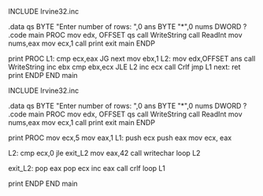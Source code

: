 INCLUDE Irvine32.inc

.data
	qs BYTE "Enter number of rows: ",0
	ans BYTE "*",0
	nums DWORD ?
.code
main PROC
	mov edx, OFFSET qs
	call WriteString
	call ReadInt
	mov nums,eax
	mov ecx,1
	call print
	exit
main ENDP
	
print PROC
L1:
	cmp ecx,eax
	JG next
	mov ebx,1
L2:
	mov edx,OFFSET ans
	call WriteString
	inc ebx
	cmp ebx,ecx
	JLE L2
	inc ecx
	call Crlf
	jmp L1
next:
	ret
print ENDP
END main







INCLUDE Irvine32.inc

.data
	qs BYTE "Enter number of rows: ",0
	ans BYTE "*",0
	nums DWORD ?
.code
main PROC
	mov edx, OFFSET qs
	call WriteString
	call ReadInt
	mov nums,eax
	mov ecx,1
	call print
	exit
main ENDP
	
print PROC
mov ecx,5
mov eax,1
L1:
	push ecx
	push eax
	mov ecx, eax

L2:
	cmp ecx,0
	jle exit_L2
	mov eax,42
	call writechar
	loop L2

exit_L2:
	pop eax
	pop ecx
	inc eax
	call crlf
	loop L1

print ENDP
END main
